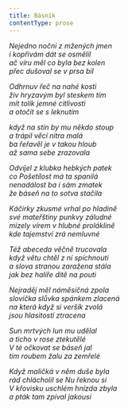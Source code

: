 ```yaml
---
title: Básník
contentType: prose
---
```


_Nejedno noční z mžených jmen  
i kopřivám dát se osmělil  
ač víru měl co byla bez kolen  
přec dušoval se v prsa bil_

  

_Odhrnuv řeč na nahé kosti  
živ hryzavým byl steskem tím  
mít tolik jemné citlivosti  
a otočit se s leknutím_

  

_když na stín by mu někdo stoup  
a trápil věcí nitra malá  
ba řeřavěl je v takou hloub  
až sama sebe zrazovala_

  

_Odvíjel z klubka hebkých patek  
co Pošetilost má ta spanilá  
nenadálost ba i sám zmatek  
že báseň na to sotva stačila_

  

_Káčírky zkusmé vrhal po hladině  
své mateřštiny punkvy záludné  
mizely vírem v hlubné proláklině  
kde tajemství zrá nemluvné_

  

_Též abeceda věčně trucovala  
když větu chtěl z ní spíchnouti  
a slova stranou zaražena stála  
jak bez halíře dítě na pouti_

  

_Nejraděj měl náměsíčná zpola  
slovíčka slůvka spánkem zlacená  
na která když si veršík zvolá  
jsou hlasitostí ztracena_

  

_Sun mrtvých lun mu udělal  
a ticho v rose ztekutělé  
V té očkovat se báseň jal  
tím roubem žalu za zemřelé_

  

_Když maličká v něm duše byla  
rád chlácholil se Nu řeknou si  
V křovisku uschlém hnízda zbyla  
a pták tam zpíval jakousi_
